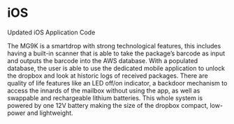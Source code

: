 # iOS

Updated iOS Application Code

The MG9K is a smartdrop with strong technological features, this includes having a built-in scanner that is able to take the package’s barcode as input and outputs the barcode into the AWS database. With a populated database, the user is able to use the dedicated mobile application to unlock the dropbox and look at historic logs of received packages. There are quality of life features like an LED off/on indicator, a backdoor mechanism to access the innards of the mailbox without using the app, as well as swappable and rechargeable lithium batteries. This whole system is powered by one 12V battery making the size of the dropbox compact, low-power and lightweight.
